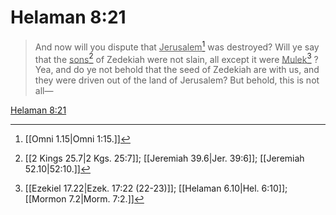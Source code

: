 # Helaman 8:21

> And now will you dispute that <u>Jerusalem</u>[^a] was destroyed? Will ye say that the <u>sons</u>[^b] of Zedekiah were not slain, all except it were <u>Mulek</u>[^c] ? Yea, and do ye not behold that the seed of Zedekiah are with us, and they were driven out of the land of Jerusalem? But behold, this is not all—

[Helaman 8:21](https://www.churchofjesuschrist.org/study/scriptures/bofm/hel/8?lang=eng&id=p21#p21)


[^a]: [[Omni 1.15|Omni 1:15.]]
[^b]: [[2 Kings 25.7|2 Kgs. 25:7]]; [[Jeremiah 39.6|Jer. 39:6]]; [[Jeremiah 52.10|52:10.]]
[^c]: [[Ezekiel 17.22|Ezek. 17:22 (22-23)]]; [[Helaman 6.10|Hel. 6:10]]; [[Mormon 7.2|Morm. 7:2.]]

